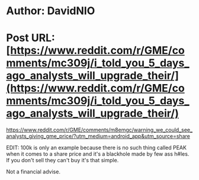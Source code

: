 # Author: DavidNIO
# Post URL: [https://www.reddit.com/r/GME/comments/mc309j/i_told_you_5_days_ago_analysts_will_upgrade_their/](https://www.reddit.com/r/GME/comments/mc309j/i_told_you_5_days_ago_analysts_will_upgrade_their/)


https://www.reddit.com/r/GME/comments/m8emgc/warning_we_could_see_analysts_giving_gme_price/?utm_medium=android_app&utm_source=share

EDIT: 100k is only an example because there is no such thing called PEAK when it comes to a share price and it's a blackhole made by few ass h#les. If you don't sell they can't buy it's that simple.

Not a financial advise.